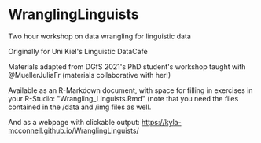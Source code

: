# WranglingLinguists
Two hour workshop on data wrangling for linguistic data

Originally for Uni Kiel's Linguistic DataCafe

Materials adapted from DGfS 2021's PhD student's workshop taught with @MuellerJuliaFr (materials collaborative with her!)

Available as an R-Markdown document, with space for filling in exercises in your R-Studio: "Wrangling_Linguists.Rmd" (note that you need the files contained in the /data and /img files as well. 

And as a webpage with clickable output: https://kyla-mcconnell.github.io/WranglingLinguists/
